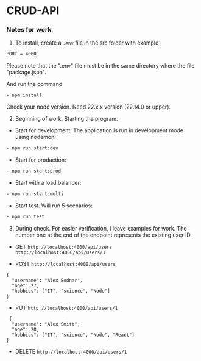 # CRUD-API

### Notes for work ###
1. To install, create a `.env` file in the src folder with example
 ```bash
 PORT = 4000
```
Please note that the ".env" file must be in the same directory where the file "package.json".

And run the command
 ```bash
- npm install
```
Check your node version. Need 22.x.x version (22.14.0 or upper).

2.  Beginning of work.
Starting the program.
- Start for development. The application is run in development mode using nodemon:
 ```bash
- npm run start:dev
```
- Start for prodaction:
 ```bash
- npm run start:prod
```
- Start with a load balancer:
 ```bash
- npm run start:multi
```
- Start test. Will run 5 scenarios:
 ```bash
- npm run test
```

3. During check.
For easier verification, I leave examples for work. The number one at the end of the endpoint represents the existing user ID.

- GET
`http://localhost:4000/api/users`
`http://localhost:4000/api/users/1`

- POST
`http://localhost:4000/api/users`
```
{
  "username": "Alex Bodnar",
  "age": 27,
  "hobbies": ["IT", "science", "Node"]
}
```
- PUT
 `http://localhost:4000/api/users/1`
```
 {
  "username": "Alex Smitt",
  "age": 28,
  "hobbies": ["IT", "science", "Node", "React"]
}
```
- DELETE
`http://localhost:4000/api/users/1`